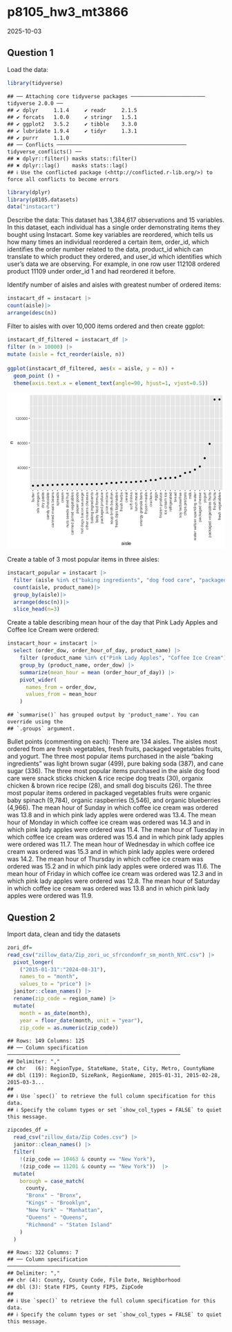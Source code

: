 p8105_hw3_mt3866
================
2025-10-03

## Question 1

Load the data:

``` r
library(tidyverse)
```

    ## ── Attaching core tidyverse packages ──────────────────────── tidyverse 2.0.0 ──
    ## ✔ dplyr     1.1.4     ✔ readr     2.1.5
    ## ✔ forcats   1.0.0     ✔ stringr   1.5.1
    ## ✔ ggplot2   3.5.2     ✔ tibble    3.3.0
    ## ✔ lubridate 1.9.4     ✔ tidyr     1.3.1
    ## ✔ purrr     1.1.0     
    ## ── Conflicts ────────────────────────────────────────── tidyverse_conflicts() ──
    ## ✖ dplyr::filter() masks stats::filter()
    ## ✖ dplyr::lag()    masks stats::lag()
    ## ℹ Use the conflicted package (<http://conflicted.r-lib.org/>) to force all conflicts to become errors

``` r
library(dplyr)
library(p8105.datasets)
data("instacart")
```

Describe the data: This dataset has 1,384,617 observations and 15
variables. In this dataset, each individual has a single order
demonstrating items they bought using Instacart. Some key variables are
reordered, which tells us how many times an individual reordered a
certain item, order_id, which identifies the order number related to the
data, product_id which can translate to which product they ordered, and
user_id which identifies which user’s data we are observing. For
example, in one row user 112108 ordered product 11109 under order_id 1
and had reordered it before.

Identify number of aisles and aisles with greatest number of ordered
items:

``` r
instacart_df = instacart |>
count(aisle)|>
arrange(desc(n))
```

Filter to aisles with over 10,000 items ordered and then create ggplot:

``` r
instacart_df_filtered = instacart_df |>
filter (n > 10000) |>
mutate (aisle = fct_reorder(aisle, n))

ggplot(instacart_df_filtered, aes(x = aisle, y = n)) +
  geom_point () +
  theme(axis.text.x = element_text(angle=90, hjust=1, vjust=0.5))
```

![](p8105_hw3_mt3866_files/figure-gfm/unnamed-chunk-3-1.png)<!-- -->

Create a table of 3 most popular items in three aisles:

``` r
instacart_popular = instacart |>
  filter (aisle %in% c("baking ingredients", "dog food care", "packaged vegetables fruits")) |>
  count(aisle, product_name)|>
  group_by(aisle)|>
  arrange(desc(n))|>
  slice_head(n=3)
```

Create a table describing mean hour of the day that Pink Lady Apples and
Coffee Ice Cream were ordered:

``` r
instacart_hour = instacart |>
  select (order_dow, order_hour_of_day, product_name) |>
    filter (product_name %in% c("Pink Lady Apples", "Coffee Ice Cream")) |>
    group_by (product_name, order_dow) |>
    summarize(mean_hour = mean (order_hour_of_day)) |>
    pivot_wider(
      names_from = order_dow,
      values_from = mean_hour
    )
```

    ## `summarise()` has grouped output by 'product_name'. You can override using the
    ## `.groups` argument.

Bullet points (commenting on each): There are 134 aisles. The aisles
most ordered from are fresh vegetables, fresh fruits, packaged
vegetables fruits, and yogurt. The three most popular items purchased in
the aisle “baking ingredients” was light brown sugar (499), pure baking
soda (387), and cane sugar (336). The three most popular items purchased
in the aisle dog food care were snack sticks chicken & rice recipe dog
treats (30), organix chicken & brown rice recipe (28), and small dog
biscuits (26). The three most popular items ordered in packaged
vegetables fruits were organic baby spinach (9,784), organic raspberries
(5,546), and organic blueberries (4,966). The mean hour of Sunday in
which coffee ice cream was ordered was 13.8 and in which pink lady
apples were ordered was 13.4. The mean hour of Monday in which coffee
ice cream was ordered was 14.3 and in which pink lady apples were
ordered was 11.4. The mean hour of Tuesday in which coffee ice cream was
ordered was 15.4 and in which pink lady apples were ordered was 11.7.
The mean hour of Wednesday in which coffee ice cream was ordered was
15.3 and in which pink lady apples were ordered was 14.2. The mean hour
of Thursday in which coffee ice cream was ordered was 15.2 and in which
pink lady apples were ordered was 11.6. The mean hour of Friday in which
coffee ice cream was ordered was 12.3 and in which pink lady apples were
ordered was 12.8. The mean hour of Saturday in which coffee ice cream
was ordered was 13.8 and in which pink lady apples were ordered was
11.9.

## Question 2

Import data, clean and tidy the datasets

``` r
zori_df=
read_csv("zillow_data/Zip_zori_uc_sfrcondomfr_sm_month_NYC.csv") |>
  pivot_longer(
    ("2015-01-31":"2024-08-31"),
    names_to = "month",
    values_to = "price") |> 
  janitor::clean_names() |> 
  rename(zip_code = region_name) |> 
  mutate(
    month = as_date(month),
    year = floor_date(month, unit = "year"),
    zip_code = as.numeric(zip_code)) 
```

    ## Rows: 149 Columns: 125
    ## ── Column specification ────────────────────────────────────────────────────────
    ## Delimiter: ","
    ## chr   (6): RegionType, StateName, State, City, Metro, CountyName
    ## dbl (119): RegionID, SizeRank, RegionName, 2015-01-31, 2015-02-28, 2015-03-3...
    ## 
    ## ℹ Use `spec()` to retrieve the full column specification for this data.
    ## ℹ Specify the column types or set `show_col_types = FALSE` to quiet this message.

``` r
zipcodes_df = 
  read_csv("zillow_data/Zip Codes.csv") |> 
  janitor::clean_names() |> 
  filter(
    !(zip_code == 10463 & county == "New York"),
    !(zip_code == 11201 & county == "New York"))  |> 
  mutate(
    borough = case_match(
      county,
      "Bronx" ~ "Bronx",
      "Kings" ~ "Brooklyn",
      "New York" ~ "Manhattan",
      "Queens" ~ "Queens",
      "Richmond" ~ "Staten Island"
    )
  ) 
```

    ## Rows: 322 Columns: 7
    ## ── Column specification ────────────────────────────────────────────────────────
    ## Delimiter: ","
    ## chr (4): County, County Code, File Date, Neighborhood
    ## dbl (3): State FIPS, County FIPS, ZipCode
    ## 
    ## ℹ Use `spec()` to retrieve the full column specification for this data.
    ## ℹ Specify the column types or set `show_col_types = FALSE` to quiet this message.
